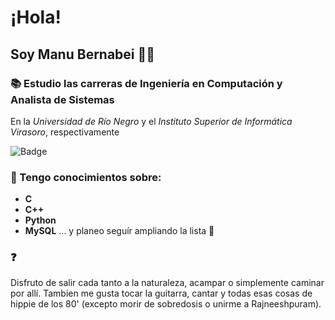 # ¡Hola!
## Soy Manu Bernabei :saxophone::bug:
### :books: Estudio las carreras de Ingeniería en Computación y Analista de Sistemas
En la _Universidad de Río Negro_ y el _Instituto Superior de Informática Virasoro_, respectivamente

![Badge](https://bit.ly/icom-badge)

### :space_invader: Tengo conocimientos sobre:
* **C**
* **C++**
* **Python**
* **MySQL**
... y planeo seguír ampliando la lista :snail:

### :question:
Disfruto de salir cada tanto a la naturaleza, acampar o simplemente caminar por allí.
Tambien me gusta tocar la guitarra, cantar y todas esas cosas de hippie de los 80' (excepto morir de sobredosis o unirme a Rajneeshpuram).
